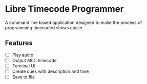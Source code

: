 # Libre Timecode Programmer

A command line based application designed to make the process of programming timecoded shows easier

## Features

- [ ] Play audio
- [ ] Output MIDI timecode
- [ ] Terminal UI
- [ ] Create cues with description and time
- [ ] Save to file
